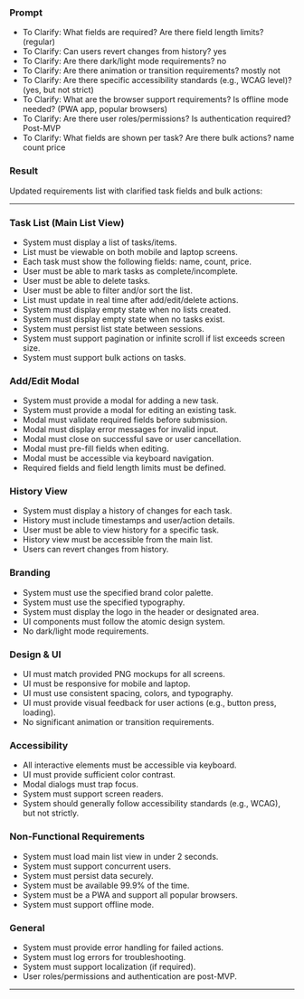 ### Prompt 

- To Clarify: What fields are required? Are there field length limits? (regular)
- To Clarify: Can users revert changes from history? yes
- To Clarify: Are there dark/light mode requirements? no
- To Clarify: Are there animation or transition requirements? mostly not
- To Clarify: Are there specific accessibility standards (e.g., WCAG level)? (yes, but not strict)
- To Clarify: What are the browser support requirements? Is offline mode needed? (PWA app, popular browsers) 
- To Clarify: Are there user roles/permissions? Is authentication required? Post-MVP
- To Clarify: What fields are shown per task? Are there bulk actions? name count price

### Result

Updated requirements list with clarified task fields and bulk actions:

---

### Task List (Main List View)
- System must display a list of tasks/items.
- List must be viewable on both mobile and laptop screens.
- Each task must show the following fields: name, count, price.
- User must be able to mark tasks as complete/incomplete.
- User must be able to delete tasks.
- User must be able to filter and/or sort the list.
- List must update in real time after add/edit/delete actions.
- System must display empty state when no lists created.
- System must display empty state when no tasks exist.
- System must persist list state between sessions.
- System must support pagination or infinite scroll if list exceeds screen size.
- System must support bulk actions on tasks.

### Add/Edit Modal
- System must provide a modal for adding a new task.
- System must provide a modal for editing an existing task.
- Modal must validate required fields before submission.
- Modal must display error messages for invalid input.
- Modal must close on successful save or user cancellation.
- Modal must pre-fill fields when editing.
- Modal must be accessible via keyboard navigation.
- Required fields and field length limits must be defined.

### History View
- System must display a history of changes for each task.
- History must include timestamps and user/action details.
- User must be able to view history for a specific task.
- History view must be accessible from the main list.
- Users can revert changes from history.

### Branding
- System must use the specified brand color palette.
- System must use the specified typography.
- System must display the logo in the header or designated area.
- UI components must follow the atomic design system.
- No dark/light mode requirements.

### Design & UI
- UI must match provided PNG mockups for all screens.
- UI must be responsive for mobile and laptop.
- UI must use consistent spacing, colors, and typography.
- UI must provide visual feedback for user actions (e.g., button press, loading).
- No significant animation or transition requirements.

### Accessibility
- All interactive elements must be accessible via keyboard.
- UI must provide sufficient color contrast.
- Modal dialogs must trap focus.
- System must support screen readers.
- System should generally follow accessibility standards (e.g., WCAG), but not strictly.

### Non-Functional Requirements
- System must load main list view in under 2 seconds.
- System must support concurrent users.
- System must persist data securely.
- System must be available 99.9% of the time.
- System must be a PWA and support all popular browsers.
- System must support offline mode.

### General
- System must provide error handling for failed actions.
- System must log errors for troubleshooting.
- System must support localization (if required).
- User roles/permissions and authentication are post-MVP.

---
